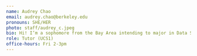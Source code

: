 ```yaml
---
name: Audrey Chao
email: audrey.chao@berkeley.edu
pronouns: SHE/HER
photo: staff/audrey_c.jpeg
bio: Hi! I’m a sophomore from the Bay Area intending to major in Data Science and Music. I love dancing ballet, ice skating, my cats, and trying new things!
role: Tutor (UCS1)
office-hours: Fri 2-3pm
---
```

